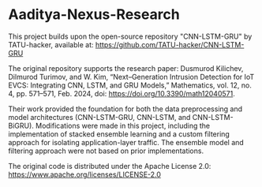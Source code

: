 # Aaditya-Nexus-Research

This project builds upon the open-source repository "CNN-LSTM-GRU" by TATU-hacker, available at:
https://github.com/TATU-hacker/CNN-LSTM-GRU

The original repository supports the research paper:
Dusmurod Kilichev, Dilmurod Turimov, and W. Kim, “Next–Generation Intrusion Detection for IoT EVCS: Integrating CNN, LSTM, and GRU Models,” Mathematics, vol. 12, no. 4, pp. 571–571, Feb. 2024, doi: https://doi.org/10.3390/math12040571.

Their work provided the foundation for both the data preprocessing and model architectures (CNN-LSTM-GRU, CNN-LSTM, and CNN-LSTM-BiGRU). Modifications were made in this project, including the implementation of stacked ensemble learning and a custom filtering approach for isolating application-layer traffic. The ensemble model and filtering approach were not based on prior implementations.

The original code is distributed under the Apache License 2.0:
https://www.apache.org/licenses/LICENSE-2.0